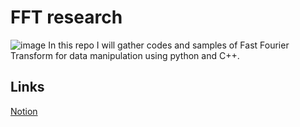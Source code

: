# FFT research
![image](cover.jpeg)
In this repo I will gather codes and samples of Fast Fourier Transform for data manipulation using python and C++.

## Links
[Notion](https://thisismeamir.notion.site/Fast-Fourier-Transform-8225af529e3643168e811751ff88c8cf)
